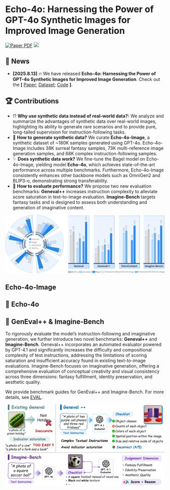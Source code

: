 # Echo-4o: Harnessing the Power of GPT-4o Synthetic Images for Improved Image Generation
<a href="https://arxiv.org/abs/2504.02782" target="_blank"><img src="https://img.shields.io/badge/arXiv-arXiv-red?style=badge&logo=arXiv" alt="Paper PDF" height="25"></a>
<a href='https://huggingface.co/datasets/Yejy53/Echo-4o-Image'><img src='https://img.shields.io/badge/%F0%9F%A4%97%20Hugging%20Face-Dataset-yellow' height="25"></a>


## 📰 News

* **[2025.8.13]**  🔥 We have released **Echo-4o: Harnessing the Power of GPT-4o Synthetic Images for Improved Image Generation**. Check out the **[** [Paper](https://arxiv.org/pdf/2504.02782); [Dataset](https://huggingface.co/datasets/Yejy53/Echo-4o-Image); [Code](https://github.com/yejy53/Echo-4o/edit/main/README.md) **]**. 


## 🏆 Contributions

* ⁉️ **Why use synthetic data instead of real-world data?:** We analyze and summarize the advantages of synthetic data over real-world images, highlighting its ability to generate rare scenarios and to provide pure, long-tailed supervision for instruction-following tasks.
* 🔧 **How to generate synthetic data?**  We curate **Echo-4o-Image**, a synthetic dataset of ~180K samples generated using GPT-4o. Echo-4o-Image includes 38K surreal fantasy samples, 73K multi-reference image generation samples, and 68K complex instruction-following samples.
* ✨ **Does synthetic data work?** We fine-tune the Bagel model on Echo-4o-Image, yielding model **Echo-4o**, which achieves state-of-the-art performance across multiple benchmarks. Furthermore, Echo-4o-Image consistently enhances other backbone models such as OmniGen2 and BLIP3-o, demonstrating strong transferability.
* 📐 **How to evaluate performance?** We propose two new evaluation benchmarks: **Geneval++** increases instruction complexity to alleviate score saturation in text-to-image evaluation. **Imagine-Bench** targets fantasy tasks and is designed to assess both understanding and generation of imaginative content.

![radar](assets/radar.jpg)

##  Echo-4o-Image


## 🤖 Echo-4o


## 📏 GenEval++ & Imagine-Bench

To rigorously evaluate the model’s instruction-following and imaginative generation, we further introduce two novel benchmarks: **Geneval++** and **Imagine-Bench**. Geneval++ incorporates an automated evaluator powered by GPT-4.1 and significantly increases the difficulty and compositional complexity of test instructions, addressing the limitations of scoring saturation and insufficient accuracy found in existing text-to-image evaluations. Imagine-Bench focuses on imaginative generation, offering a comprehensive evaluation of conceptual creativity and visual consistency across three dimensions: fantasy fulfillment, identity preservation, and aesthetic quality.

We provide benchmark guides for GenEval++ and Imagine-Bench. For more details, see [EVAL](EVAL.md).

![benchmark](assets/benchmark.jpg)



